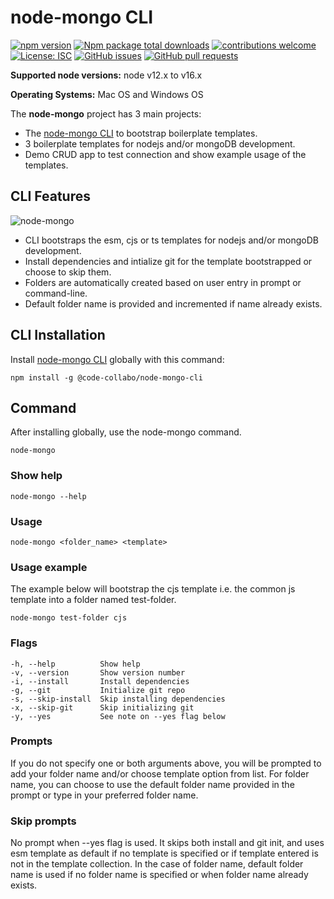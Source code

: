 # node-mongo CLI

[![npm version](https://badge.fury.io/js/%40code-collabo%2Fnode-mongo-cli.svg)](https://www.npmjs.com/package/@code-collabo/node-mongo-cli) [![Npm package total downloads](https://badgen.net/npm/dt/@code-collabo/node-mongo-cli?color=blue)](https://npmjs.com/package/@code-collabo/node-mongo-cli) [![contributions welcome](https://img.shields.io/badge/contributions-welcome-brightgreen.svg?style=flat)](https://code-collabo.gitbook.io/node-mongo/contribution-guide/development-mode) [![License: ISC](https://img.shields.io/badge/License-ISC-blue.svg)](https://github.com/code-collabo/node-mongo-cli/blob/develop/LICENSE/README.md) [![GitHub issues](https://img.shields.io/github/issues/code-collabo/node-mongo-cli?color=red)](https://github.com/code-collabo/node-mongo-cli/issues) [![GitHub pull requests](https://img.shields.io/github/issues-pr/code-collabo/node-mongo-cli?color=goldenrod)](https://github.com/code-collabo/node-mongo-cli/pulls)

**Supported node versions:** node v12.x to v16.x

**Operating Systems:** Mac OS and Windows OS

The **node-mongo** project has 3 main projects:

* The [node-mongo CLI](https://github.com/code-collabo/node-mongo-cli) to bootstrap boilerplate templates.
* 3 boilerplate templates for nodejs and/or mongoDB development.
* Demo CRUD app to test connection and show example usage of the templates.

## CLI Features

![node-mongo](https://github.com/Ifycode/Ifycode/blob/main/code-collabo/node-mongo-cli.gif?raw=true)

* CLI bootstraps the esm, cjs or ts templates for nodejs and/or mongoDB development.
* Install dependencies and intialize git for the template bootstrapped or choose to skip them.
* Folders are automatically created based on user entry in prompt or command-line.
* Default folder name is provided and incremented if name already exists.

## **CLI Installation**

Install [node-mongo CLI](https://www.npmjs.com/package/@code-collabo/node-mongo-cli) globally with this command:

```
npm install -g @code-collabo/node-mongo-cli
```

## Command

After installing globally, use the node-mongo command.

```
node-mongo
```

### Show help

```
node-mongo --help
```

### Usage

```
node-mongo <folder_name> <template>
```

### Usage example

The example below will bootstrap the cjs template i.e. the common js template into a folder named test-folder.

```
node-mongo test-folder cjs
```

### Flags

```
-h, --help          Show help
-v, --version       Show version number
-i, --install       Install dependencies
-g, --git           Initialize git repo
-s, --skip-install  Skip installing dependencies
-x, --skip-git      Skip initializing git
-y, --yes           See note on --yes flag below
```

### Prompts

If you do not specify one or both arguments above, you will be prompted to add your folder name and/or choose template option from list. For folder name, you can choose to use the default folder name provided in the prompt or type in your preferred folder name.

### Skip prompts

No prompt when --yes flag is used. It skips both install and git init, and uses esm template as default if no template is specified or if template entered is not in the template collection. In the case of folder name, default folder name is used if no folder name is specified or when folder name already exists.
